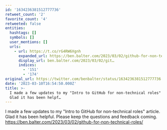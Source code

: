 ```yaml
---
id: '1634236381512777736'
retweet_count: '2'
favorite_count: '4'
retweeted: false
entities:
  hashtags: []
  symbols: []
  user_mentions: []
  urls:
    - url: https://t.co/rG4RW6Xgnh
      expanded_url: https://ben.balter.com/2023/03/02/github-for-non-technical-roles/
      display_url: ben.balter.com/2023/03/02/git…
      indices:
        - '151'
        - '174'
original_url: https://twitter.com/benbalter/status/1634236381512777736
date: '2023-03-10T16:54:50.000Z'
title: >-
  I made a few updates to my "Intro to GitHub for non-technical roles" article.
  Glad it has been helpf…
---
```


I made a few updates to my "Intro to GitHub for non-technical roles" article. Glad it has been helpful. Please keep the questions and feedback coming. https://ben.balter.com/2023/03/02/github-for-non-technical-roles/